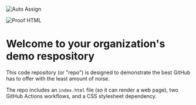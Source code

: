 ![Auto Assign](https://github.com/jaffa-nj/demo-repository/actions/workflows/auto-assign.yml/badge.svg)

![Proof HTML](https://github.com/jaffa-nj/demo-repository/actions/workflows/proof-html.yml/badge.svg)

# Welcome to your organization's demo respository
This code repository (or "repo") is designed to demonstrate the best GitHub has to offer with the least amount of noise.

The repo includes an `index.html` file (so it can render a web page), two GitHub Actions workflows, and a CSS stylesheet dependency.

